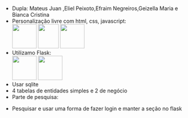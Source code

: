 #
- Dupla: Mateus Juan ,Eliel Peixoto,Efraim Negreiros,Geizella Maria e Bianca Cristina 
- Personalização livre com html, css, javascript:<br>
  <img loading="lazy" src="https://upload.wikimedia.org/wikipedia/commons/thumb/6/61/HTML5_logo_and_wordmark.svg/768px-HTML5_logo_and_wordmark.svg.png" width="65" height="65"/>
  <img loading="lazy" src="https://upload.wikimedia.org/wikipedia/commons/thumb/d/d5/CSS3_logo_and_wordmark.svg/1200px-CSS3_logo_and_wordmark.svg.png" width="55" height="65"/>
  <img loading="lazy" src="https://upload.wikimedia.org/wikipedia/commons/thumb/b/ba/Javascript_badge.svg/946px-Javascript_badge.svg.png" width="65" height="65"/>
- Utilizamo Flask: <br>
  <img loading="lazy" src="https://upload.wikimedia.org/wikipedia/commons/thumb/c/c3/Python-logo-notext.svg/1869px-Python-logo-notext.svg.png" width="65" height="65"/>
  <img loading="lazy" src="https://encrypted-tbn0.gstatic.com/images?q=tbn:ANd9GcR9q_lSzc6aMZeRJ_HOCfeBzH5RPbzmuo7cjA&s" width="65" heigth="65">
- Usar sqlite
- 4 tabelas de entidades simples e 2 de negócio
- Parte de pesquisa:
* Pesquisar e usar uma forma de fazer login e manter a seção no flask
